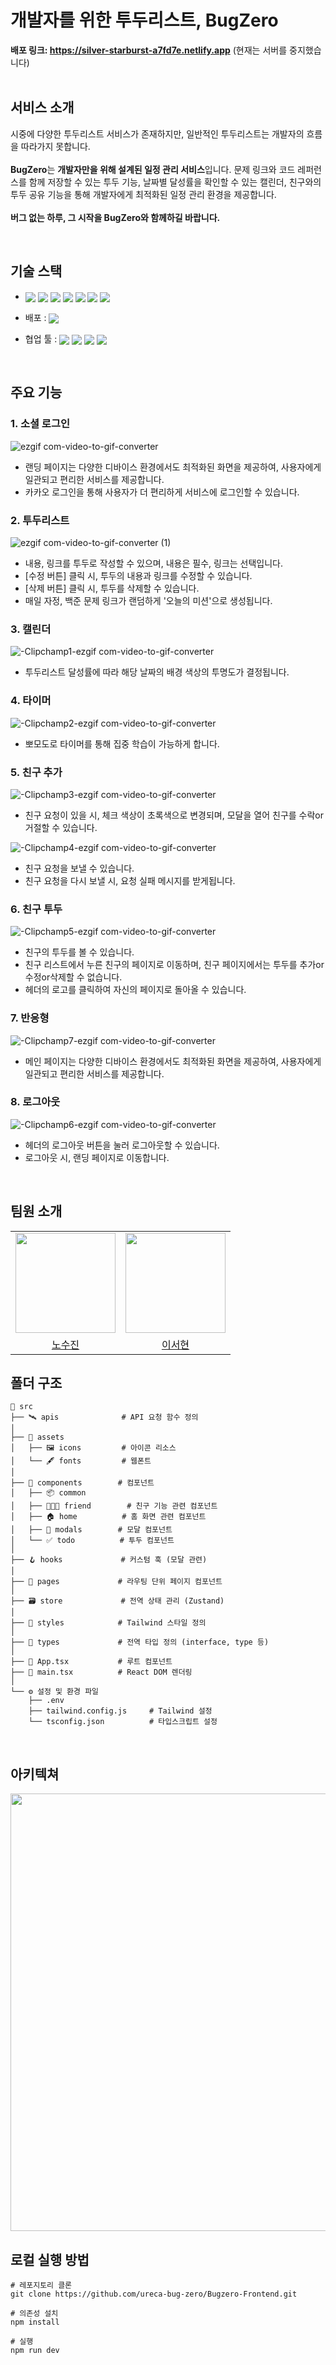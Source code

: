 # 개발자를 위한 투두리스트, BugZero

**배포 링크: https://silver-starburst-a7fd7e.netlify.app** (현재는 서버를 중지했습니다) <br/><br/>

## 서비스 소개
시중에 다양한 투두리스트 서비스가 존재하지만, 일반적인 투두리스트는 개발자의 흐름을 따라가지 못합니다.<br/><br/>
**BugZero**는 **개발자만을 위해 설계된 일정 관리 서비스**입니다.
문제 링크와 코드 레퍼런스를 함께 저장할 수 있는 투두 기능, 날짜별 달성률을 확인할 수 있는 캘린더, 친구와의 투두 공유 기능을 통해 개발자에게 최적화된 일정 관리 환경을 제공합니다.<br/><br/>
**버그 없는 하루, 그 시작을 BugZero와 함께하길 바랍니다.**

<br />

## 기술 스택
- <img src="https://img.shields.io/badge/TypeScript-3178C6?style=flat-square&logo=TypeScript&logoColor=white" align="center"/> <img src="https://img.shields.io/badge/React-61DAFB?style=flat-square&logo=React&logoColor=white" align="center"/> <img src="https://img.shields.io/badge/Zustand-000000?style=flat-square&logo=zotero&logoColor=white" align="center"/> <img src="https://img.shields.io/badge/TanStack Query-FF4154?style=flat-square&logo=react-query&logoColor=white" align="center"/> <img src="https://img.shields.io/badge/Axios-5A29E4?style=flat-square&logo=axios&logoColor=white" align="center"/> <img src="https://img.shields.io/badge/React Calendar-06AC38?style=flat-square&logo=react&logoColor=white" align="center"/> <img src="https://img.shields.io/badge/Tailwind CSS-06B6D4?style=flat-square&logo=tailwindcss&logoColor=white" align="center"/>

- 배포 : <img src="https://img.shields.io/badge/Netlify-00C7B7?style=flat-square&logo=netlify&logoColor=white" align="center"/>

- 협업 툴 : <img src="https://img.shields.io/badge/Figma-F24E1E?style=flat-square&logo=figma&logoColor=white" align="center"/> <img src="https://img.shields.io/badge/GitHub-181717?style=flat-square&logo=github&logoColor=white" align="center"/> <img src="https://img.shields.io/badge/Notion-000000?style=flat-square&logo=notion&logoColor=white" align="center"/> <img src="https://img.shields.io/badge/Slack-4A154B?style=flat-square&logo=slack&logoColor=white" align="center"/>

<br />

## 주요 기능

### 1. 소셜 로그인
![ezgif com-video-to-gif-converter](https://github.com/user-attachments/assets/0e67df10-b0d5-43ec-99ce-d07d8cff6ff1)
- 랜딩 페이지는 다양한 디바이스 환경에서도 최적화된 화면을 제공하여, 사용자에게 일관되고 편리한 서비스를 제공합니다.
- 카카오 로그인을 통해 사용자가 더 편리하게 서비스에 로그인할 수 있습니다.

### 2. 투두리스트
![ezgif com-video-to-gif-converter (1)](https://github.com/user-attachments/assets/7cf7d555-2593-4fd8-a461-5c93a2ec7340)
- 내용, 링크를 투두로 작성할 수 있으며, 내용은 필수, 링크는 선택입니다.
- [수정 버튼] 클릭 시, 투두의 내용과 링크를 수정할 수 있습니다.
- [삭제 버튼] 클릭 시, 투두를 삭제할 수 있습니다.
- 매일 자정, 백준 문제 링크가 랜덤하게 '오늘의 미션'으로 생성됩니다.

### 3. 캘린더
![-Clipchamp1-ezgif com-video-to-gif-converter](https://github.com/user-attachments/assets/9e122a3d-56f8-46a5-b9f7-f540b0072191)
- 투두리스트 달성률에 따라 해당 날짜의 배경 색상의 투명도가 결정됩니다.

### 4. 타이머
![-Clipchamp2-ezgif com-video-to-gif-converter](https://github.com/user-attachments/assets/98c03761-b67c-46c6-bf55-7074fe2b2a0c)
- 뽀모도로 타이머를 통해 집중 학습이 가능하게 합니다.

### 5. 친구 추가
![-Clipchamp3-ezgif com-video-to-gif-converter](https://github.com/user-attachments/assets/960e5cae-e95d-4e45-9863-f65931321103)
- 친구 요청이 있을 시, 체크 색상이 초록색으로 변경되며, 모달을 열어 친구를 수락or거절할 수 있습니다.

![-Clipchamp4-ezgif com-video-to-gif-converter](https://github.com/user-attachments/assets/28cda451-0d38-42ac-a8c9-5b640faad476)
- 친구 요청을 보낼 수 있습니다.
- 친구 요청을 다시 보낼 시, 요청 실패 메시지를 받게됩니다.

### 6. 친구 투두 
![-Clipchamp5-ezgif com-video-to-gif-converter](https://github.com/user-attachments/assets/993500a9-15ef-483a-8874-f795bd636ef9)
- 친구의 투두를 볼 수 있습니다.
- 친구 리스트에서 누른 친구의 페이지로 이동하며, 친구 페이지에서는 투두를 추가or수정or삭제할 수 없습니다.
- 헤더의 로고를 클릭하여 자신의 페이지로 돌아올 수 있습니다.

### 7. 반응형
![-Clipchamp7-ezgif com-video-to-gif-converter](https://github.com/user-attachments/assets/89a4c91b-fb85-4419-b11a-7f51691a805d)
- 메인 페이지는 다양한 디바이스 환경에서도 최적화된 화면을 제공하여, 사용자에게 일관되고 편리한 서비스를 제공합니다.

### 8. 로그아웃
![-Clipchamp6-ezgif com-video-to-gif-converter](https://github.com/user-attachments/assets/53e06d4b-5e6f-47a0-8dba-dc88cc2da7b1)
- 헤더의 로그아웃 버튼을 눌러 로그아웃할 수 있습니다.
- 로그아웃 시, 랜딩 페이지로 이동합니다. 
<br/>

## 팀원 소개
<table>
  <tr>
    <td align="center"><img src="https://avatars.githubusercontent.com/u/88073842?v=4" width="160"></td>
    <td align="center"><img src="https://avatars.githubusercontent.com/u/164132741?v=4" width="160"></td>
  </tr>
  <tr>
    <td align="center"><a href="https://github.com/sujinRo" target="_blank">노수진</a></td>
    <td align="center"><a href="https://github.com/seohyunn2" target="_blank">이서현</a></td>
  </tr>
</table>

## 폴더 구조 
```plaintext
📁 src
├── 🛰️ apis              # API 요청 함수 정의
│
├── 🎨 assets
│   ├── 🖼️ icons         # 아이콘 리소스
│   └── 🖋️ fonts         # 웹폰트
│
├── 🧩 components        # 컴포넌트
│   ├── 📦 common
│   ├── 🧑‍🤝‍🧑 friend        # 친구 기능 관련 컴포넌트
│   ├── 🏠 home          # 홈 화면 관련 컴포넌트
│   ├── 💬 modals        # 모달 컴포넌트
│   └── ✅ todo          # 투두 컴포넌트
│
├── 🪝 hooks             # 커스텀 훅 (모달 관련)
│
├── 📄 pages             # 라우팅 단위 페이지 컴포넌트
│
├── 🗃️ store             # 전역 상태 관리 (Zustand)
│
├── 🎨 styles            # Tailwind 스타일 정의
│
├── 🧾 types             # 전역 타입 정의 (interface, type 등)
│
├── 🧠 App.tsx           # 루트 컴포넌트
├── 🚪 main.tsx          # React DOM 렌더링
│
└── ⚙️ 설정 및 환경 파일
    ├── .env
    ├── tailwind.config.js     # Tailwind 설정
    └── tsconfig.json          # 타입스크립트 설정
```


<br />

## 아키텍쳐
<img src="https://github.com/user-attachments/assets/0e2fa470-a9cf-48fd-ac72-dc2ef431f2a2" width="700"/>
<br/>

## 로컬 실행 방법
```plaintext
# 레포지토리 클론
git clone https://github.com/ureca-bug-zero/Bugzero-Frontend.git

# 의존성 설치
npm install

# 실행
npm run dev
```
<br/>
